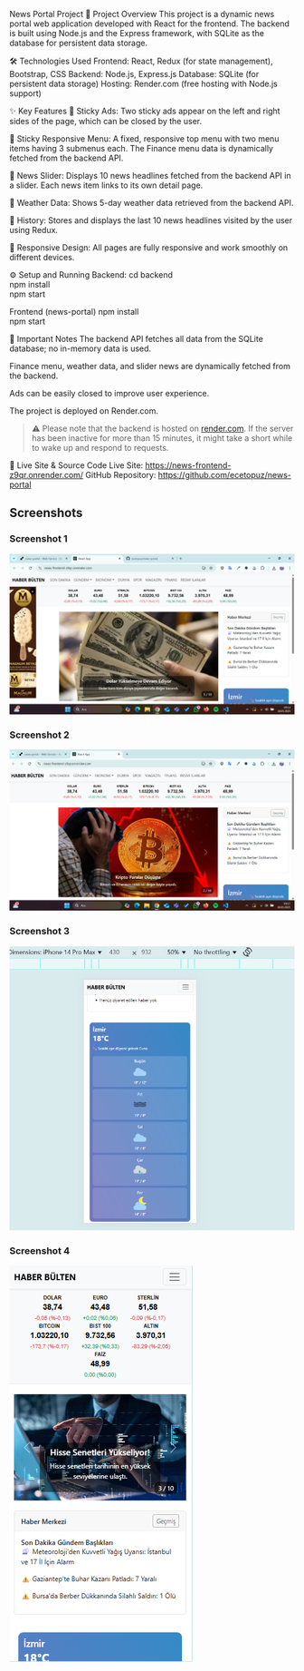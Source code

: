 News Portal Project
🚀 Project Overview
This project is a dynamic news portal web application developed with React for the frontend. The backend is built using Node.js and the Express framework, with SQLite as the database for persistent data storage.

🛠️ Technologies Used
Frontend: React, Redux (for state management), Bootstrap, CSS
Backend: Node.js, Express.js
Database: SQLite (for persistent data storage)
Hosting: Render.com (free hosting with Node.js support)

✨ Key Features
📌 Sticky Ads: Two sticky ads appear on the left and right sides of the page, which can be closed by the user.

📌 Sticky Responsive Menu: A fixed, responsive top menu with two menu items having 3 submenus each. The Finance menu data is dynamically fetched from the backend API.

📌 News Slider: Displays 10 news headlines fetched from the backend API in a slider. Each news item links to its own detail page.

📌 Weather Data: Shows 5-day weather data retrieved from the backend API.

📌 History: Stores and displays the last 10 news headlines visited by the user using Redux.

📌 Responsive Design: All pages are fully responsive and work smoothly on different devices.

⚙️ Setup and Running
Backend:
cd backend  
npm install  
npm start 

Frontend (news-portal)
npm install  
npm start  

📌 Important Notes
The backend API fetches all data from the SQLite database; no in-memory data is used.

Finance menu, weather data, and slider news are dynamically fetched from the backend.

Ads can be easily closed to improve user experience.

The project is deployed on Render.com.
> ⚠️ Please note that the backend is hosted on [render.com](https://render.com). If the server has been inactive for more than 15 minutes, it might take a short while to wake up and respond to requests.

🔗 Live Site & Source Code
Live Site: https://news-frontend-z9qr.onrender.com/
GitHub Repository: https://github.com/ecetopuz/news-portal

## Screenshots

### Screenshot 1
![Screenshot 1](assignment_screenshots/Assignment1.png)

### Screenshot 2
![Screenshot 2](assignment_screenshots/Assignment2.png)

### Screenshot 3
![Screenshot 3](assignment_screenshots/Assignment3.png)

### Screenshot 4
![Screenshot 4](assignment_screenshots/Assignment4.png)
